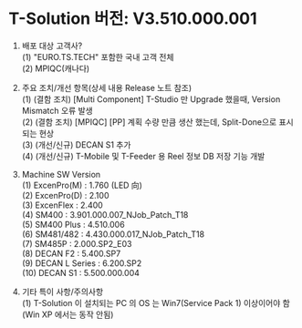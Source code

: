# T-Solution 버전: V3.510.000.001  

1. 배포 대상 고객사?  
    (1) "EURO.TS.TECH" 포함한 국내 고객 전체  
    (2) MPIQC(캐나다)  

2. 주요 조치/개선 항목(상세 내용 Release 노트 참조)  
    (1) (결함 조치) [Multi Component] T-Studio 만 Upgrade 했을때, Version Mismatch 오류 발생  
    (2) (결함 조치) [MPIQC] [PP] 계획 수량 만큼 생산 했는데, Split-Done으로 표시되는 현상  
    (3) (개선/신규) DECAN S1 추가  
    (4) (개선/신규)  T-Mobile 및 T-Feeder 용 Reel 정보 DB 저장 기능 개발  

3. Machine SW Version  
    (1)  ExcenPro(M)       : 1.760 (LED 向)  
    (2)  ExcenPro(D)       : 2.100  
    (3)  ExcenFlex         : 2.400  
    (4)  SM400             : 3.901.000.007_NJob_Patch_T18  
    (5)  SM400 Plus        : 4.510.006  
    (6)  SM481/482         : 4.430.000.017_NJob_Patch_T18  
    (7)  SM485P 	       : 2.000.SP2_E03  
    (8)  DECAN F2          : 5.400.SP7  
    (9)  DECAN L Series    : 6.200.SP2  
    (10) DECAN S1          : 5.500.000.004  

4. 기타 특이 사항/주의사항  
    (1) T-Solution 이 설치되는 PC 의 OS 는 Win7(Service Pack 1) 이상이어야 함(Win XP 에서는 동작 안됨) 
    
